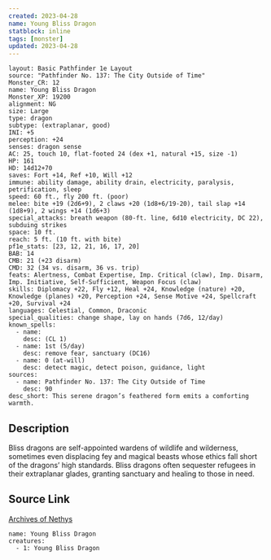 ```yaml
---
created: 2023-04-28
name: Young Bliss Dragon
statblock: inline
tags: [monster]
updated: 2023-04-28
---
```

```statblock
layout: Basic Pathfinder 1e Layout
source: "Pathfinder No. 137: The City Outside of Time"
Monster_CR: 12
name: Young Bliss Dragon
Monster_XP: 19200
alignment: NG
size: Large
type: dragon
subtype: (extraplanar, good)
INI: +5
perception: +24
senses: dragon sense
AC: 25, touch 10, flat-footed 24 (dex +1, natural +15, size -1)
HP: 161
HD: 14d12+70
saves: Fort +14, Ref +10, Will +12
immune: ability damage, ability drain, electricity, paralysis, petrification, sleep
speed: 60 ft., fly 200 ft. (poor)
melee: bite +19 (2d6+9), 2 claws +20 (1d8+6/19-20), tail slap +14 (1d8+9), 2 wings +14 (1d6+3)
special_attacks: breath weapon (80-ft. line, 6d10 electricity, DC 22), subduing strikes
space: 10 ft.
reach: 5 ft. (10 ft. with bite)
pf1e_stats: [23, 12, 21, 16, 17, 20]
BAB: 14
CMB: 21 (+23 disarm)
CMD: 32 (34 vs. disarm, 36 vs. trip)
feats: Alertness, Combat Expertise, Imp. Critical (claw), Imp. Disarm, Imp. Initiative, Self-Sufficient, Weapon Focus (claw)
skills: Diplomacy +22, Fly +12, Heal +24, Knowledge (nature) +20, Knowledge (planes) +20, Perception +24, Sense Motive +24, Spellcraft +20, Survival +24
languages: Celestial, Common, Draconic
special_qualities: change shape, lay on hands (7d6, 12/day)
known_spells:
  - name:
    desc: (CL 1)
  - name: 1st (5/day)
    desc: remove fear, sanctuary (DC16)
  - name: 0 (at-will)
    desc: detect magic, detect poison, guidance, light
sources:
  - name: Pathfinder No. 137: The City Outside of Time
    desc: 90
desc_short: This serene dragon’s feathered form emits a comforting warmth.
```
## Description
Bliss dragons are self-appointed wardens of wildlife and wilderness, sometimes even displacing fey and magical beasts whose ethics fall short of the dragons’ high standards. Bliss dragons often sequester refugees in their extraplanar glades, granting sanctuary and healing to those in need.
## Source Link
[Archives of Nethys](https://aonprd.com/MonsterDisplay.aspx?ItemName=Young%20Bliss%20Dragon)
```encounter-table
name: Young Bliss Dragon
creatures:
  - 1: Young Bliss Dragon
```
